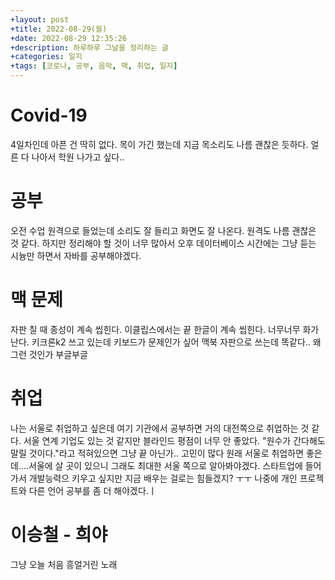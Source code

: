 ```yaml
---
+layout: post
+title: 2022-08-29(월)
+date: 2022-08-29 12:35:26
+description: 하루하루 그날을 정리하는 글
+categories: 일지
+tags: [코로나, 공부, 음악, 맥, 취업, 일지]
---
```

  
# Covid-19
4일차인데 아픈 건 딱히 없다. 목이 가긴 했는데 지금 목소리도 나름 괜찮은 듯하다. 얼른 다 나아서 학원 나가고 싶다..
  
# 공부
오전 수업 원격으로 들었는데 소리도 잘 들리고 화면도 잘 나온다. 원격도 나름 괜찮은 것 같다. 하지만 정리해야 할 것이 너무 많아서 오후 데이터베이스 시간에는 그냥 듣는 시늉만 하면서 자바를 공부해야겠다.

# 맥 문제
자판 칠 때 종성이 계속 씹힌다. 이클립스에서는 끝 한글이 계속 씹힌다. 너무너무 화가 난다. 키크론k2 쓰고 있는데 키보드가 문제인가 싶어 맥북 자판으로 쓰는데 똑같다.. 왜 그런 것인가 부글부글

# 취업
나는 서울로 취업하고 싶은데 여기 기관에서 공부하면 거의 대전쪽으로 취업하는 것 같다. 서울 연계 기업도 있는 것 같지만 블라인드 평점이 너무 안 좋았다. "원수가 간다해도 말릴 것이다."라고 적혀있으면 그냥 끝 아닌가..
고민이 많다 원래 서울로 취업하면 좋은데....서울에 살 곳이 있으니 그래도 최대한 서울 쪽으로 알아봐야겠다. 스타트업에 들어가서 개발능력으 키우고 싶지만 지금 배우는 걸로는 힘들겠지? ㅜㅜ 나중에 개인 프로젝트와 다른 언어 공부를 좀 더 해야겠다.ㅣ

# 이승철 - 희야
그냥 오늘 처음 흥얼거린 노래
